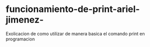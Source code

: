 # funcionamiento-de-print-ariel-jimenez-
Exolicacion de como utilizar de manera basica el comando print en programacion
